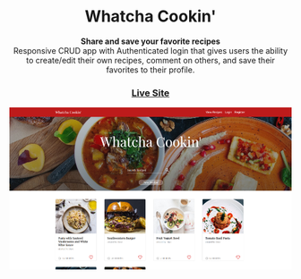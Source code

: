 <h1 align="center">Whatcha Cookin'</h1>
<div align="center">
    <strong>Share and save your favorite recipes</strong>
</div>

<div align="center">Responsive CRUD app with Authenticated login that gives users the ability to create/edit their own recipes, comment on others, and save their favorites to their profile.</div>

<div align="center">
    <h3>
        <a href="https://desolate-bayou-45683.herokuapp.com/recipes">
            Live Site
        </a>
</div>

![Screenshot of recipes index](/public/img/Screenshot.png)